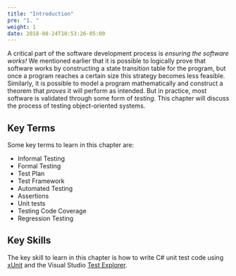 ```yaml
---
title: "Introduction"
pre: "1. "
weight: 1
date: 2018-08-24T10:53:26-05:00
---
```


A critical part of the software development process is _ensuring the software works!_  We mentioned earlier that it is possible to logically prove that software works by constructing a state transition table for the program, but once a program reaches a certain size this strategy becomes less feasible.  Similarly, it is possible to model a program mathematically and construct a theorem that _proves_ it will perform as intended.  But in practice, most software is validated through some form of _testing_.  This chapter will discuss the process of testing object-oriented systems.

## Key Terms

Some key terms to learn in this chapter are:
* Informal Testing
* Formal Testing
* Test Plan
* Test Framework
* Automated Testing
* Assertions
* Unit tests
* Testing Code Coverage
* Regression Testing

## Key Skills

The key skill to learn in this chapter is how to write C# unit test code using [xUnit](https://xunit.net/) and the Visual Studio [Test Explorer](https://docs.microsoft.com/en-us/visualstudio/test/run-unit-tests-with-test-explorer?view=vs-2019).
